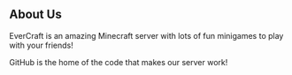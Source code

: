## About Us

EverCraft is an amazing Minecraft server with lots of fun minigames to play with your friends!

GitHub is the home of the code that makes our server work!
